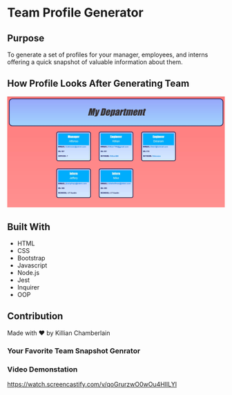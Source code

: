 # Team Profile Generator

## Purpose
To generate a set of profiles for your manager, employees, and interns offering a quick snapshot of valuable information about them.

## How Profile Looks After Generating Team
![Screenshot](images/PG-1.JPG "Profile-Generator")

## Built With
* HTML
* CSS
* Bootstrap
* Javascript
* Node.js
* Jest
* Inquirer
* OOP

## Contribution
Made with ❤️ by Killian Chamberlain

### Your Favorite Team Snapshot Genrator

### Video Demonstation

https://watch.screencastify.com/v/qoGrurzwO0wOu4HlILYl